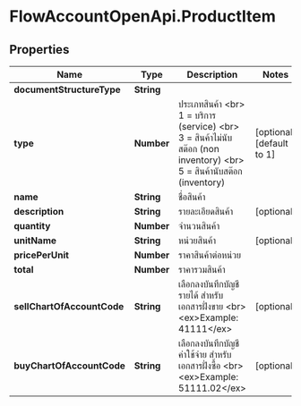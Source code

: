 # FlowAccountOpenApi.ProductItem

## Properties

Name | Type | Description | Notes
------------ | ------------- | ------------- | -------------
**documentStructureType** | **String** |  | 
**type** | **Number** | ประเภทสินค้า &lt;br&gt; 1 &#x3D; บริการ (service) &lt;br&gt; 3 &#x3D; สินค้าไม่นับสต๊อก (non inventory) &lt;br&gt; 5 &#x3D; สินค้านับสต๊อก (inventory) | [optional] [default to 1]
**name** | **String** | ชื่อสินค้า | 
**description** | **String** | รายละเอียดสินค้า | [optional] 
**quantity** | **Number** | จำนวนสินค้า | 
**unitName** | **String** | หน่วยสินค้า | [optional] 
**pricePerUnit** | **Number** | ราคาสินค้าต่อหน่วย | 
**total** | **Number** | ราคารวมสินค้า | 
**sellChartOfAccountCode** | **String** | เลือกลงบันทึกบัญชีรายได้ สำหรับเอกสารฝั่งขาย &lt;br&gt; &lt;ex&gt;Example: 41111&lt;/ex&gt; | [optional] 
**buyChartOfAccountCode** | **String** | เลือกลงบันทึกบัญชีค่าใช้จ่าย สำหรับเอกสารฝั่งซื้อ &lt;br&gt; &lt;ex&gt;Example: 51111.02&lt;/ex&gt; | [optional] 


